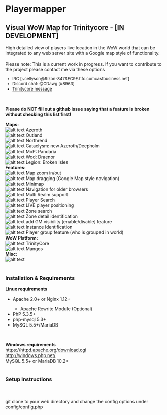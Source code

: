 <h1>Playermapper</h1>
<H2>Visual WoW Map for Trinitycore - [IN DEVELOPMENT]</H2>
High detailed view of players live location in the WoW world that can be integrated to any web server site with a Google map style of functionality.
<br>
<br>
Please note: This is a current work in progress. If you want to contribute to the project please contact me via these options
<font size="2">
<ul>
<li>IRC [~cellyson@Rizon-8476EC9E.hfc.comcastbusiness.net]</li>
<li>Discord chat: @CDawg [#8963]</li>
<li><a href="https://community.trinitycore.org/messenger/compose/?to=11159">Trinitycore message</a></li>
</ul>
</font>
<br>
<br>
<b>Please do NOT fill out a github issue saying that a feature is broken without checking this list first!</b>
<br>

<b>Maps:</b>
<br>
![alt text](https://raw.githubusercontent.com/CDawg/playermapper/master/images/c1.png) Azeroth
<br>
![alt text](https://raw.githubusercontent.com/CDawg/playermapper/master/images/c1.png) Outland
<br>
![alt text](https://raw.githubusercontent.com/CDawg/playermapper/master/images/c0.png) Northrend
<br>
![alt text](https://raw.githubusercontent.com/CDawg/playermapper/master/images/c0.png) Cataclysm: new Azeroth/Deepholm
<br>
![alt text](https://raw.githubusercontent.com/CDawg/playermapper/master/images/c0.png) MoP: Pandaria
<br>
![alt text](https://raw.githubusercontent.com/CDawg/playermapper/master/images/c0.png) Wod: Draenor
<br>
![alt text](https://raw.githubusercontent.com/CDawg/playermapper/master/images/c0.png) Legion: Broken Isles
<br>
<b>Features:</b>
<br>
![alt text](https://raw.githubusercontent.com/CDawg/playermapper/master/images/c1.png) Map zoom in/out
<br>
![alt text](https://raw.githubusercontent.com/CDawg/playermapper/master/images/c1.png) Map dragging (Google Map style navigation)
<br>
![alt text](https://raw.githubusercontent.com/CDawg/playermapper/master/images/c1.png) Minimap
<br>
![alt text](https://raw.githubusercontent.com/CDawg/playermapper/master/images/c1.png) Navigation for older browsers
<br>
![alt text](https://raw.githubusercontent.com/CDawg/playermapper/master/images/c1.png) Multi Realm support
<br>
![alt text](https://raw.githubusercontent.com/CDawg/playermapper/master/images/c1.png) Player Search
<br>
![alt text](https://raw.githubusercontent.com/CDawg/playermapper/master/images/c0.png) LIVE player positioning
<br>
![alt text](https://raw.githubusercontent.com/CDawg/playermapper/master/images/c0.png) Zone search
<br>
![alt text](https://raw.githubusercontent.com/CDawg/playermapper/master/images/c0.png) Zone detail identification
<br>
![alt text](https://raw.githubusercontent.com/CDawg/playermapper/master/images/c0.png) add GM visibility [enable/disable] feature
<br>
![alt text](https://raw.githubusercontent.com/CDawg/playermapper/master/images/c0.png) Instance Identification
<br>
![alt text](https://raw.githubusercontent.com/CDawg/playermapper/master/images/c0.png) Player group feature (who is grouped in world)
<br>
<b>WoW Platform:</b>
<br>
![alt text](https://raw.githubusercontent.com/CDawg/playermapper/master/images/c1.png) TrinityCore
<br>
![alt text](https://raw.githubusercontent.com/CDawg/playermapper/master/images/c0.png) Mangos
<br>
<b>Misc:</b>
<br>
![alt text](https://raw.githubusercontent.com/CDawg/playermapper/master/images/c0.png)
<br>
<br>
<h3>Installation & Requirements</h3>
<b>Linux requirements</b>
<ul>
<li>Apache 2.0+ or Nginx 1.12+</li>
<ul><li>Apache Rewrite Module (Optional)</li></ul>
<li>PhP 5.3.5+</li>
<li>php-mysql 5.3+</li>
<li>MySQL 5.5+/MariaDB</li>
</ul>

<br>

<b>Windows requirements</b>
<br>https://httpd.apache.org/download.cgi
<br>http://windows.php.net/
<br>MySQL 5.5+ or MariaDB 10.2+
<br>
<br>
<h3>Setup Instructions</h3>
<br>
<br>
git clone to your web directory and change the config options under config/config.php
